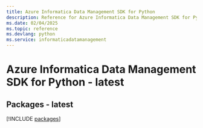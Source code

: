 ```yaml
---
title: Azure Informatica Data Management SDK for Python
description: Reference for Azure Informatica Data Management SDK for Python
ms.date: 02/04/2025
ms.topic: reference
ms.devlang: python
ms.service: informaticadatamanagement
---
```

# Azure Informatica Data Management SDK for Python - latest
## Packages - latest
[!INCLUDE [packages](informatica-data-management-index.md)]